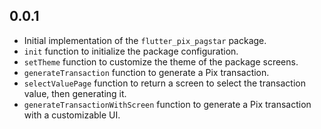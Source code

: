 ## 0.0.1

- Initial implementation of the `flutter_pix_pagstar` package.
- `init` function to initialize the package configuration.
- `setTheme` function to customize the theme of the package screens.
- `generateTransaction` function to generate a Pix transaction.
- `selectValuePage` function to return a screen to select the transaction value, then generating it.
- `generateTransactionWithScreen` function to generate a Pix transaction with a customizable UI.